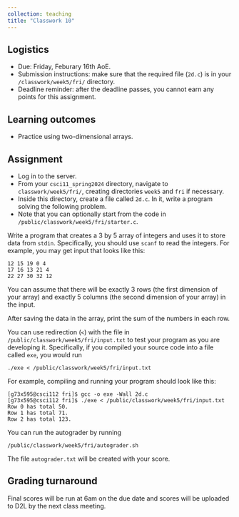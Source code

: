 ```yaml
---
collection: teaching
title: "Classwork 10"
---
```


## Logistics
* Due: Friday, Feburary 16th AoE.
* Submission instructions: make sure that the required file (`2d.c`) is in your
	`/classwork/week5/fri/` directory.
* Deadline reminder: after the deadline passes, you cannot earn any points for
	this assignment.

## Learning outcomes
* Practice using two-dimensional arrays.

## Assignment

* Log in to the server.
* From your `csci11_spring2024` directory, navigate to `classwork/week5/fri/`, creating directories `week5` and `fri` if necessary.
* Inside this directory, create a file called `2d.c`. In it, write a
	program solving the following problem.
* Note that you can optionally start from the code in
	`/public/classwork/week5/fri/starter.c`.

Write a program that creates a 3 by 5 array of integers and uses it to store data from
`stdin`. Specifically, you should use `scanf` to read the integers. For
example, you may get input that looks like this:

```
12 15 19 0 4
17 16 13 21 4
22 27 30 32 12
```

You can assume that there will be exactly 3 rows (the first dimension of
your array) and exactly 5 columns (the second dimension of your array) in
the input.

After saving the data in the array, print the sum of the numbers in each row.

You can use redirection (`<`) with the file in `/public/classwork/week5/fri/input.txt` to test your
program as you are developing it. Specifically, if you compiled your source
code into a file called `exe`, you would run

```
./exe < /public/classwork/week5/fri/input.txt
```

For example, compiling and running your program should look like this:

```
[g73x595@csci112 fri]$ gcc -o exe -Wall 2d.c
[g73x595@csci112 fri]$ ./exe < /public/classwork/week5/fri/input.txt
Row 0 has total 50.
Row 1 has total 71.
Row 2 has total 123.
```

You can run the autograder by running
```
/public/classwork/week5/fri/autograder.sh
```

The file `autograder.txt` will be created with your score.

## Grading turnaround
Final scores will be run at 6am on the due date and scores will be
uploaded to D2L by the next class meeting.
